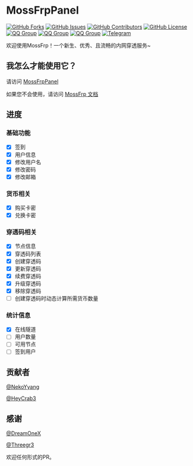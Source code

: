 # MossFrpPanel
[![GitHub Forks](https://img.shields.io/github/forks/NekoYyang/MossFrpPanel?style=flat-square)](https://github.com/NekoYyang/MossFrpPanel/network)
[![GitHub Issues](https://img.shields.io/github/issues/NekoYyang/MossFrpPanel?style=flat-square)](https://github.com/NekoYyang/MossFrpPanel/issues)
[![GitHub Contributors](https://img.shields.io/github/contributors/NekoYyang/MossFrpPanel?style=flat-square)](https://github.com/NekoYyang/MossFrpPanel/graphs/contributors)
[![GitHub License](https://img.shields.io/github/license/NekoYyang/MossFrpPanel?style=flat-square)](https://github.com/NekoYyang/MossFrpPanel/blob/main/LICENSE)
[![QQ Group](https://img.shields.io/badge/QQ%20Group%201-1072507973-12B7F5?style=flat-square)](https://jq.qq.com/?_wv=1027&k=eWacrVlF)
[![QQ Group](https://img.shields.io/badge/QQ%20Group%202-646615711-12B7F5?style=flat-square)](https://jq.qq.com/?_wv=1027&k=79ChQvhY)
[![QQ Group](https://img.shields.io/badge/QQ%20Group%203-609996925-12B7F5?style=flat-square)](https://jq.qq.com/?_wv=1027&k=C0UTOrPR)
[![Telegram](https://img.shields.io/badge/Telegram-MossFrp-blue.svg?style=flat-square)](https://t.me/MossFrp)

欢迎使用MossFrp！一个新生、优秀、且流畅的内网穿透服务~

## 我怎么才能使用它？

请访问 [MossFrpPanel](https://panel.mossfrp.top)

如果您不会使用，请访问 [MossFrp 文档](https://docs.mossfrp.top)

## 进度
### 基础功能
- [x] 签到
- [x] 用户信息
- [x] 修改用户名
- [x] 修改密码
- [x] 修改邮箱
### 货币相关
- [x] 购买卡密
- [x] 兑换卡密
### 穿透码相关
- [x] 节点信息
- [x] 穿透码列表
- [x] 创建穿透码
- [x] 更新穿透码
- [x] 续费穿透码
- [x] 升级穿透码
- [x] 移除穿透码
- [ ] 创建穿透码时动态计算所需货币数量
### 统计信息
- [x] 在线隧道
- [ ] 用户数量
- [ ] 可用节点
- [ ] 签到用户
## 贡献者

[@NekoYyang](https://github.com/NekoYyang)

[@HeyCrab3](https://github.com/HeyCrab3)

## 感谢

[@DreamOneX](https://github.com/HeyCrab3)

[@Threegr3](https://github.com/HeyCrab3)

欢迎任何形式的PR。
